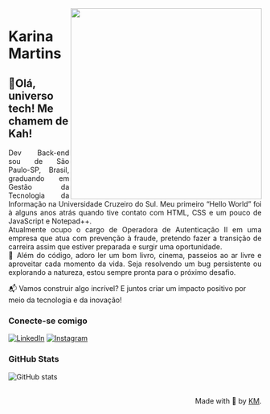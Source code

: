 <img align="right" height="380" src="https://github.com/karinacmartins/karinacmartins/assets/131190006/eccfec51-91e3-44c0-a586-e155ff720b7f">


<h1>
Karina Martins 
<h2>
    <span> 👋Olá, universo tech! Me chamem de Kah! </span>
</h2>

<p align="justify"> Dev Back-end sou de São Paulo-SP, Brasil, graduando em Gestão da Tecnologia da Informação na Universidade Cruzeiro do Sul. Meu primeiro “Hello World” foi à alguns anos atrás quando tive contato com HTML, CSS e um pouco de JavaScript e Notepad++.
<br>
Atualmente ocupo o cargo de Operadora de Autenticação II em uma empresa que atua com prevenção à fraude, pretendo fazer a transição de carreira assim que estiver preparada e surgir uma oportunidade.
<br>
   🌟 Além do código, adoro ler um bom livro, cinema, passeios ao ar livre e aproveitar cada momento da vida. Seja resolvendo um bug persistente ou explorando a natureza, estou sempre pronta para o próximo desafio.</p>
 <p>
    📬 Vamos construir algo incrível? E juntos criar um impacto positivo por meio da tecnologia e da inovação!
<p>
 

<h3 align="left">Conecte-se comigo</h3>

[![LinkedIn](https://img.shields.io/badge/-LinkedIn-000?style=for-the-badge&logo=linkedin&logoColor=FF00F6&color:FFF)](https://www.linkedin.com/in/karinacmartins/)
[![Instagram](https://img.shields.io/badge/-Instagram-000?style=for-the-badge&logo=instagram&logoColor=FF00F6&color:FFF)](https://www.instagram.com/karinamartins_eu/)


<h3 align="left">GitHub Stats</h3>

![GitHub stats](https://github-readme-stats-git-masterrstaa-rickstaa.vercel.app/api?username=karinacmartins&hide_title=true&show_icons=true&include_all_commits=false&count_private=true&line_height=25&hide=issues&bg_color=000&title_color=FF00F6&text_color=FFF&border_radius=3&border_color=36123c&icon_color=FF00F6&theme=jolly)

<br>

  <div align="right">Made with 💜 by <a href="https://github.com/karinacmartins">KM</a>.</div>
